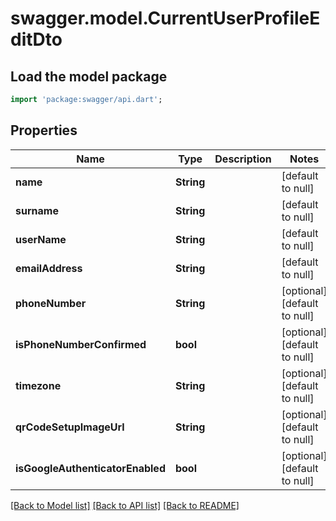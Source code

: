 # swagger.model.CurrentUserProfileEditDto

## Load the model package
```dart
import 'package:swagger/api.dart';
```

## Properties
Name | Type | Description | Notes
------------ | ------------- | ------------- | -------------
**name** | **String** |  | [default to null]
**surname** | **String** |  | [default to null]
**userName** | **String** |  | [default to null]
**emailAddress** | **String** |  | [default to null]
**phoneNumber** | **String** |  | [optional] [default to null]
**isPhoneNumberConfirmed** | **bool** |  | [optional] [default to null]
**timezone** | **String** |  | [optional] [default to null]
**qrCodeSetupImageUrl** | **String** |  | [optional] [default to null]
**isGoogleAuthenticatorEnabled** | **bool** |  | [optional] [default to null]

[[Back to Model list]](../README.md#documentation-for-models) [[Back to API list]](../README.md#documentation-for-api-endpoints) [[Back to README]](../README.md)


